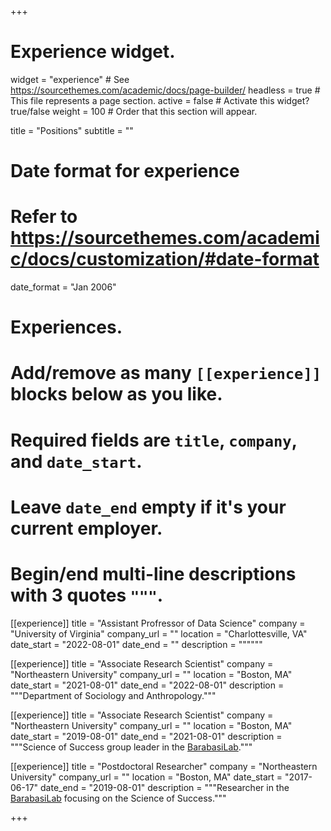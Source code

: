 +++
# Experience widget.
widget = "experience"  # See https://sourcethemes.com/academic/docs/page-builder/
headless = true  # This file represents a page section.
active = false  # Activate this widget? true/false
weight = 100  # Order that this section will appear.

title = "Positions"
subtitle = ""

# Date format for experience
#   Refer to https://sourcethemes.com/academic/docs/customization/#date-format
date_format = "Jan 2006"

# Experiences.
#   Add/remove as many `[[experience]]` blocks below as you like.
#   Required fields are `title`, `company`, and `date_start`.
#   Leave `date_end` empty if it's your current employer.
#   Begin/end multi-line descriptions with 3 quotes `"""`.

[[experience]]
  title = "Assistant Profressor of Data Science"
  company = "University of Virginia"
  company_url = ""
  location = "Charlottesville, VA"
  date_start = "2022-08-01"
  date_end = ""
  description = """"""

[[experience]]
  title = "Associate Research Scientist"
  company = "Northeastern University"
  company_url = ""
  location = "Boston, MA"
  date_start = "2021-08-01"
  date_end = "2022-08-01"
  description = """Department of Sociology and Anthropology."""

[[experience]]
  title = "Associate Research Scientist"
  company = "Northeastern University"
  company_url = ""
  location = "Boston, MA"
  date_start = "2019-08-01"
  date_end = "2021-08-01"
  description = """Science of Success group leader in the [BarabasiLab](https://www.barabasilab.com)."""

[[experience]]
  title = "Postdoctoral Researcher"
  company = "Northeastern University"
  company_url = ""
  location = "Boston, MA"
  date_start = "2017-06-17"
  date_end = "2019-08-01"
  description = """Researcher in the [BarabasiLab](https://www.barabasilab.com) focusing on the Science of Success."""

+++
